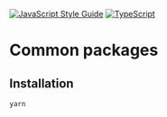 [![JavaScript Style Guide](https://cdn.rawgit.com/standard/standard/master/badge.svg)](https://github.com/standard/standard)
[![TypeScript](https://badges.frapsoft.com/typescript/version/typescript-next.svg?v=101)](https://github.com/ellerbrock/typescript-badges/)

# Common packages

## Installation

```sh
yarn
```
